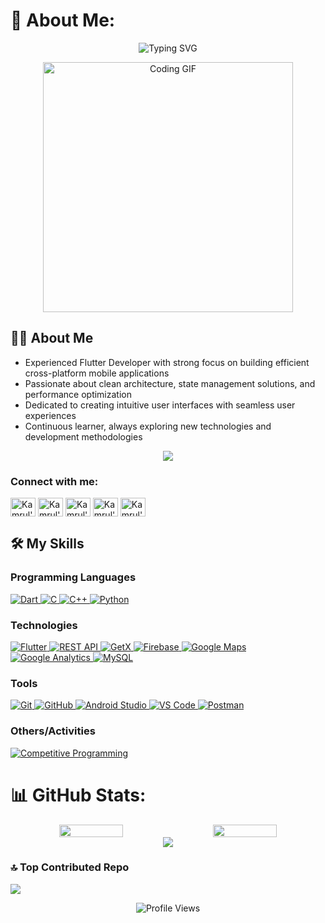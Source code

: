 # 💫 About Me:
<p align="center">
  <img src="https://readme-typing-svg.vercel.app?font=Fira+Code&pause=1000&color=3F8EFC&center=true&vCenter=true&width=435&lines=Hello+there%2C+I+am+Kamrul+Hasan;I+am+a+Flutter+Developer" alt="Typing SVG" />
</p>


<p align="center">
  <img src="https://media.giphy.com/media/qgQUggAC3Pfv687qPC/giphy.gif" width="400" alt="Coding GIF">
</p>

## 👨‍💻 About Me
-  Experienced Flutter Developer with strong focus on building efficient cross-platform mobile applications
-  Passionate about clean architecture, state management solutions, and performance optimization
-  Dedicated to creating intuitive user interfaces with seamless user experiences
-  Continuous learner, always exploring new technologies and development methodologies

<p align="center">
  <a href="mailto:hasankamrulhp@gmail.com"><img src="https://img.shields.io/badge/Email-hasankamrulhp%40gmail.com-blue?style=flat-square&logo=gmail"></a>
</p>

<h3 align="left">Connect with me:</h3>
<p align="left">
<a href="https://www.linkedin.com/in/kamrul-hasan-b71191272/" target="blank"><img align="center" src="https://raw.githubusercontent.com/rahuldkjain/github-profile-readme-generator/master/src/images/icons/Social/linked-in-alt.svg" alt="Kamrul's LinkedIn" height="30" width="40" /></a>
<a href="https://www.facebook.com/profile.php?id=100025356551927" target="blank"><img align="center" src="https://raw.githubusercontent.com/rahuldkjain/github-profile-readme-generator/master/src/images/icons/Social/facebook.svg" alt="Kamrul's Facebook" height="30" width="40" /></a>
<a href="https://www.instagram.com/mohammad_kamrul_has_an/" target="blank"><img align="center" src="https://raw.githubusercontent.com/rahuldkjain/github-profile-readme-generator/master/src/images/icons/Social/instagram.svg" alt="Kamrul's Instagram" height="30" width="40" /></a>
<a href="https://codeforces.com/profile/Kamrul_00" target="blank"><img align="center" src="https://raw.githubusercontent.com/rahuldkjain/github-profile-readme-generator/master/src/images/icons/Social/codeforces.svg" alt="Kamrul's Codeforces" height="30" width="40" /></a>
<a href="https://www.hackerrank.com/hasankamrulhp" target="blank"><img align="center" src="https://raw.githubusercontent.com/rahuldkjain/github-profile-readme-generator/master/src/images/icons/Social/hackerrank.svg" alt="Kamrul's HackerRank" height="30" width="40" /></a>
</p>

## 🛠️ My Skills

### Programming Languages
<p align="left"> 
  <a href="https://dart.dev/" target="_blank"> 
    <img alt="Dart" src="https://img.shields.io/badge/Dart-%230175C2.svg?style=for-the-badge&logo=dart&logoColor=white"/>
  </a>
  <a href="https://www.cprogramming.com/" target="_blank"> 
    <img alt="C" src="https://img.shields.io/badge/C-%2300599C.svg?style=for-the-badge&logo=c&logoColor=white">
  </a> 
  <a href="https://www.w3schools.com/cpp/" target="_blank"> 
    <img alt="C++" src="https://img.shields.io/badge/C++-%2300599C.svg?style=for-the-badge&logo=c%2B%2B&logoColor=white">
  </a> 
  <a href="https://www.python.org" target="_blank">
    <img alt="Python" src="https://img.shields.io/badge/Python-3670A0?style=for-the-badge&logo=python&logoColor=ffdd54">
  </a>
</p>

### Technologies
<p align="left">
  <a href="https://flutter.dev/" target="_blank"> 
   <img alt="Flutter" src="https://img.shields.io/badge/Flutter-%2302569B.svg?style=for-the-badge&logo=Flutter&logoColor=white">
  </a> 
  <a href="https://restfulapi.net/" target="_blank">
    <img alt="REST API" src="https://img.shields.io/badge/REST%20API-FF5733?style=for-the-badge&logo=api&logoColor=white">
  </a>
  <a href="https://pub.dev/packages/get" target="_blank"> 
    <img alt="GetX" src="https://img.shields.io/badge/GetX-%23121011.svg?style=for-the-badge&logo=getx&logoColor=white">
  </a>
  <a href="https://firebase.google.com/" target="_blank">
    <img alt="Firebase" src="https://img.shields.io/badge/Firebase-FFCA28?style=for-the-badge&logo=firebase&logoColor=black"/>
  </a>
  <a href="https://developers.google.com/maps" target="_blank"> 
    <img alt="Google Maps" src="https://img.shields.io/badge/Google%20Maps-4285F4?style=for-the-badge&logo=google%20maps&logoColor=white"/>
  </a>
  <a href="https://analytics.google.com/" target="_blank">
    <img alt="Google Analytics" src="https://img.shields.io/badge/Google%20Analytics-E37400?style=for-the-badge&logo=google%20analytics&logoColor=white"/>
  </a>
  <a href="https://www.mysql.com/" target="_blank"> 
    <img alt="MySQL" src="https://img.shields.io/badge/MySQL-4479A1?style=for-the-badge&logo=mysql&logoColor=white"/>
  </a>
</p>

### Tools
<p align="left">
  <a href="https://git-scm.com/" target="_blank">
    <img alt="Git" src="https://img.shields.io/badge/Git-%23F05033.svg?style=for-the-badge&logo=git&logoColor=white"/>
  </a>
  <a href="https://github.com/" target="_blank">
    <img alt="GitHub" src="https://img.shields.io/badge/GitHub-%23121011.svg?style=for-the-badge&logo=github&logoColor=white"/>
  </a>
  <a href="https://developer.android.com/studio" target="_blank"> 
    <img alt="Android Studio" src="https://img.shields.io/badge/Android%20Studio-3DDC84.svg?style=for-the-badge&logo=android-studio&logoColor=white"/>
  </a>
  <a href="https://code.visualstudio.com/" target="_blank"> 
    <img alt="VS Code" src="https://img.shields.io/badge/VS%20Code-0078d7.svg?style=for-the-badge&logo=visual-studio-code&logoColor=white"/>
  </a>
  <a href="https://www.postman.com/" target="_blank"> 
    <img alt="Postman" src="https://img.shields.io/badge/Postman-FF6C37?style=for-the-badge&logo=postman&logoColor=white"/>
  </a>
</p>

### Others/Activities
<p align="left">
  <a href="#" target="_blank">
    <img alt="Competitive Programming" src="https://img.shields.io/badge/Competitive%20Programming-FFA116?style=for-the-badge&logo=codecademy&logoColor=white"/>
  </a>
</p>

# 📊 GitHub Stats:
<div align="center" style="display: flex; flex-wrap: wrap; justify-content: center; gap: 20px;">
  <img style="width: 45%" src="https://github-readme-stats.vercel.app/api?username=Kamrul-Hasan-2&theme=radical&hide_border=false&include_all_commits=true&count_private=false" />
  <img style="width: 45%" src="https://github-readme-streak-stats.herokuapp.com/?user=Kamrul-Hasan-2&theme=radical&hide_border=false" />
</div>

<div align="center">
  <img src="https://github-readme-stats.vercel.app/api/top-langs/?username=Kamrul-Hasan-2&theme=radical&hide_border=false&include_all_commits=true&count_private=false&layout=compact" />
</div>

### 🔝 Top Contributed Repo
![](https://github-contributor-stats.vercel.app/api?username=Kamrul-Hasan-2&limit=5&theme=radical&combine_all_yearly_contributions=true)

<div align="center">
  <img src="https://komarev.com/ghpvc/?username=Kamrul-Hasan-2&style=flat-square&color=blueviolet" alt="Profile Views" />
</div>

<!-- Proudly created with GPRM ( https://gprm.itsvg.in ) -->
